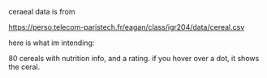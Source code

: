 ceraeal  data is  from 

https://perso.telecom-paristech.fr/eagan/class/igr204/data/cereal.csv



here is what im intending: 

80 cereals with nutrition info, and a rating.
if you  hover over a dot, it shows the ceral. 

